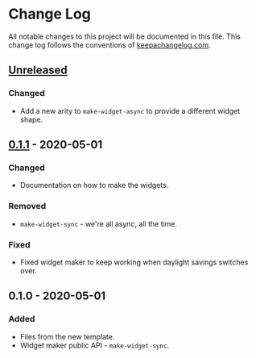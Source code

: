# Change Log
All notable changes to this project will be documented in this file. This change log follows the conventions of [keepachangelog.com](http://keepachangelog.com/).

## [Unreleased]
### Changed
- Add a new arity to `make-widget-async` to provide a different widget shape.

## [0.1.1] - 2020-05-01
### Changed
- Documentation on how to make the widgets.

### Removed
- `make-widget-sync` - we're all async, all the time.

### Fixed
- Fixed widget maker to keep working when daylight savings switches over.

## 0.1.0 - 2020-05-01
### Added
- Files from the new template.
- Widget maker public API - `make-widget-sync`.

[Unreleased]: https://github.com/your-name/lazy-demo/compare/0.1.1...HEAD
[0.1.1]: https://github.com/your-name/lazy-demo/compare/0.1.0...0.1.1

